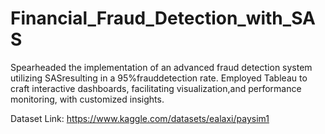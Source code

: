 # Financial_Fraud_Detection_with_SAS
Spearheaded the implementation of an advanced fraud detection system utilizing SASresulting in a 95%frauddetection rate.
Employed Tableau to craft interactive dashboards, facilitating visualization,and  performance monitoring,  with  customized insights.

Dataset Link: https://www.kaggle.com/datasets/ealaxi/paysim1


